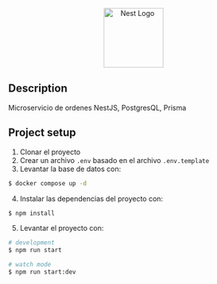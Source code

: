 <p align="center">
  <a href="http://nestjs.com/" target="blank"><img src="https://nestjs.com/img/logo-small.svg" width="120" alt="Nest Logo" /></a>
</p>

## Description

Microservicio de ordenes NestJS, PostgresQL, Prisma

## Project setup

1. Clonar el proyecto
2. Crear un archivo `.env` basado en el archivo `.env.template`
3. Levantar la base de datos con:
```bash
$ docker compose up -d
```
4. Instalar las dependencias del proyecto con:

```bash
$ npm install
```
5. Levantar el proyecto con:

```bash
# development
$ npm run start

# watch mode
$ npm run start:dev
```